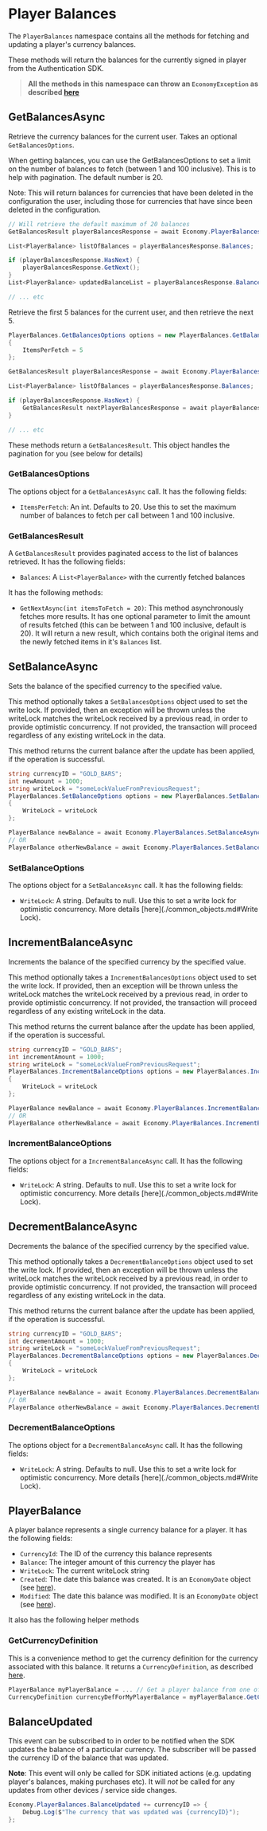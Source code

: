 # Player Balances

The `PlayerBalances` namespace contains all the methods for fetching and updating a player's currency balances.

These methods will return the balances for the currently signed in player from the Authentication SDK.

> **All the methods in this namespace can throw an `EconomyException` as described [here](./exceptions.md#EconomyException)**

## GetBalancesAsync

Retrieve the currency balances for the current user. Takes an optional `GetBalancesOptions`.

When getting balances, you can use the GetBalancesOptions to set a limit on the number of balances to fetch (between 1 and 100 inclusive). This is to help with pagination. The default number is 20.

Note: This will return balances for currencies that have been deleted in the configuration the user, including those for currencies that have since been deleted in the configuration.

```cs
// Will retrieve the default maximum of 20 balances
GetBalancesResult playerBalancesResponse = await Economy.PlayerBalances.GetBalancesAsync();

List<PlayerBalance> listOfBalances = playerBalancesResponse.Balances;

if (playerBalancesResponse.HasNext) {
    playerBalancesResponse.GetNext();
}
List<PlayerBalance> updatedBalanceList = playerBalancesResponse.Balances;

// ... etc
```

Retrieve the first 5 balances for the current user, and then retrieve the next 5.
```cs
PlayerBalances.GetBalancesOptions options = new PlayerBalances.GetBalancesOptions
{
    ItemsPerFetch = 5
};

GetBalancesResult playerBalancesResponse = await Economy.PlayerBalances.GetBalancesAsync(options);

List<PlayerBalance> listOfBalances = playerBalancesResponse.Balances;

if (playerBalancesResponse.HasNext) {
    GetBalancesResult nextPlayerBalancesResponse = await playerBalancesResponse.GetNext(5);
}

// ... etc
```

These methods return a `GetBalancesResult`. This object handles the pagination for you (see below for details)

### GetBalancesOptions

The options object for a `GetBalancesAsync` call. It has the following fields:
- `ItemsPerFetch`: An int. Defaults to 20. Use this to set the maximum number of balances to fetch per call between 1 and 100 inclusive.

### GetBalancesResult

A `GetBalancesResult` provides paginated access to the list of balances retrieved. It has the following fields:

- `Balances`: A `List<PlayerBalance>` with the currently fetched balances

It has the following methods:

- `GetNextAsync(int itemsToFetch = 20)`: This method asynchronously fetches more results. It has one optional parameter to limit the amount
of results fetched (this can be between 1 and 100 inclusive, default is 20). It will return a new result, which contains both the original items and
the newly fetched items in it's `Balances` list.

## SetBalanceAsync

Sets the balance of the specified currency to the specified value.

This method optionally takes a `SetBalancesOptions` object used to set the write lock. If provided, then an exception will be thrown unless the writeLock matches the writeLock received by a previous read, in order to provide optimistic concurrency. If not provided, the transaction will proceed regardless of any existing writeLock in the data.

This method returns the current balance after the update has been applied, if the operation is successful.

```cs
string currencyID = "GOLD_BARS";
int newAmount = 1000;
string writeLock = "someLockValueFromPreviousRequest";
PlayerBalances.SetBalanceOptions options = new PlayerBalances.SetBalanceOptions
{
    WriteLock = writeLock
};

PlayerBalance newBalance = await Economy.PlayerBalances.SetBalanceAsync(currencyID, newAmount);
// OR
PlayerBalance otherNewBalance = await Economy.PlayerBalances.SetBalanceAsync(currencyID, newAmount, options);
```

### SetBalanceOptions

The options object for a `SetBalanceAsync` call. It has the following fields:
- `WriteLock`: A string. Defaults to null. Use this to set a write lock for optimistic concurrency. More details [here](./common_objects.md#Write Lock).

## IncrementBalanceAsync

Increments the balance of the specified currency by the specified value.

This method optionally takes a `IncrementBalancesOptions` object used to set the write lock. If provided, then an exception will be thrown unless the writeLock matches the writeLock received by a previous read, in order to provide optimistic concurrency. If not provided, the transaction will proceed regardless of any existing writeLock in the data.

This method returns the current balance after the update has been applied, if the operation is successful.

```cs
string currencyID = "GOLD_BARS";
int incrementAmount = 1000;
string writeLock = "someLockValueFromPreviousRequest";
PlayerBalances.IncrementBalanceOptions options = new PlayerBalances.IncrementBalanceOptions
{
    WriteLock = writeLock
};

PlayerBalance newBalance = await Economy.PlayerBalances.IncrementBalanceAsync(currencyID, newAmount);
// OR
PlayerBalance otherNewBalance = await Economy.PlayerBalances.IncrementBalanceAsync(currencyID, newAmount, options);
```

### IncrementBalanceOptions

The options object for a `IncrementBalanceAsync` call. It has the following fields:
- `WriteLock`: A string. Defaults to null. Use this to set a write lock for optimistic concurrency. More details [here](./common_objects.md#Write Lock).

## DecrementBalanceAsync

Decrements the balance of the specified currency by the specified value.

This method optionally takes a `DecrementBalanceOptions` object used to set the write lock. If provided, then an exception will be thrown unless the writeLock matches the writeLock received by a previous read, in order to provide optimistic concurrency. If not provided, the transaction will proceed regardless of any existing writeLock in the data.

This method returns the current balance after the update has been applied, if the operation is successful.

```cs
string currencyID = "GOLD_BARS";
int decrementAmount = 1000;
string writeLock = "someLockValueFromPreviousRequest";
PlayerBalances.DecrementBalanceOptions options = new PlayerBalances.DecrementBalanceOptions
{
    WriteLock = writeLock
};

PlayerBalance newBalance = await Economy.PlayerBalances.DecrementBalanceAsync(currencyID, newAmount);
// OR
PlayerBalance otherNewBalance = await Economy.PlayerBalances.DecrementBalanceAsync(currencyID, newAmount, options);
```

### DecrementBalanceOptions

The options object for a `DecrementBalanceAsync` call. It has the following fields:
- `WriteLock`: A string. Defaults to null. Use this to set a write lock for optimistic concurrency. More details [here](./common_objects.md#Write Lock).

## PlayerBalance

A player balance represents a single currency balance for a player. It has the following fields:

- `CurrencyId`: The ID of the currency this balance represents
- `Balance`: The integer amount of this currency the player has
- `WriteLock`: The current writeLock string
- `Created`: The date this balance was created. It is an `EconomyDate` object (see [here](./common_objects.md#EconomyDate)).
- `Modified`: The date this balance was modified. It is an `EconomyDate` object (see [here](./common_objects.md#EconomyDate)).

It also has the following helper methods

### GetCurrencyDefinition

This is a convenience method to get the currency definition for the currency associated with this balance. 
It returns a `CurrencyDefinition`, as described [here](./configuration.md#CurrencyDefinition).

```cs
PlayerBalance myPlayerBalance = ... // Get a player balance from one of the above methods
CurrencyDefinition currencyDefForMyPlayerBalance = myPlayerBalance.GetCurrencyDefinitionAsync();
```

## BalanceUpdated

This event can be subscribed to in order to be notified when the SDK updates the balance of a particular currency.
The subscriber will be passed the currency ID of the balance that was updated.

**Note**: This event will only be called for SDK initiated actions (e.g. updating player's balances, making purchases etc). 
It will _not_ be called for any updates from other devices / service side changes.

```cs
Economy.PlayerBalances.BalanceUpdated += currencyID => {
    Debug.Log($"The currency that was updated was {currencyID}");
};
```